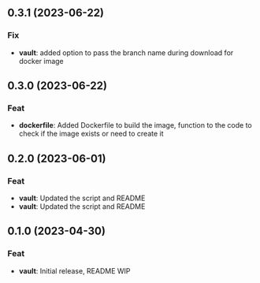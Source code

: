 ## 0.3.1 (2023-06-22)

### Fix

- **vault**: added option to pass the branch name during download for docker image

## 0.3.0 (2023-06-22)

### Feat

- **dockerfile**: Added Dockerfile to build the image, function to the code to check if the image exists or need to create it

## 0.2.0 (2023-06-01)

### Feat

- **vault**: Updated the script and README
- **vault**: Updated the script and README

## 0.1.0 (2023-04-30)

### Feat

- **vault**: Initial release, README WIP
